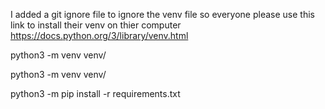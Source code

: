 I added a git ignore file  to ignore the venv file so everyone please use this link to install their venv on thier computer https://docs.python.org/3/library/venv.html


python3 -m venv venv/

python3 -m venv venv/

python3 -m pip install -r requirements.txt